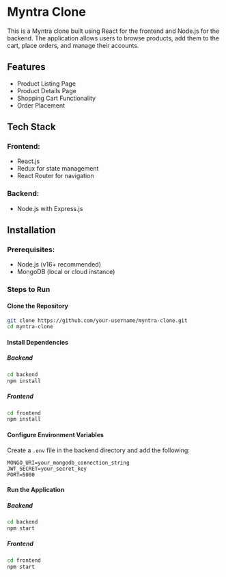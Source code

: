 # Myntra Clone 
This is a Myntra clone built using React for the frontend and Node.js for the backend. The application allows users to browse products, add them to the cart, place orders, and manage their accounts.


## Features
- Product Listing Page
- Product Details Page
- Shopping Cart Functionality
- Order Placement

## Tech Stack
### Frontend:
- React.js
- Redux for state management
- React Router for navigation

### Backend:
- Node.js with Express.js

## Installation

### Prerequisites:
- Node.js (v16+ recommended)
- MongoDB (local or cloud instance)

### Steps to Run

#### Clone the Repository
```sh
git clone https://github.com/your-username/myntra-clone.git
cd myntra-clone
```

#### Install Dependencies
##### Backend
```sh
cd backend
npm install
```

##### Frontend
```sh
cd frontend
npm install
```

#### Configure Environment Variables
Create a `.env` file in the backend directory and add the following:
```
MONGO_URI=your_mongodb_connection_string
JWT_SECRET=your_secret_key
PORT=5000
```

#### Run the Application
##### Backend
```sh
cd backend
npm start
```

##### Frontend
```sh
cd frontend
npm start
```




